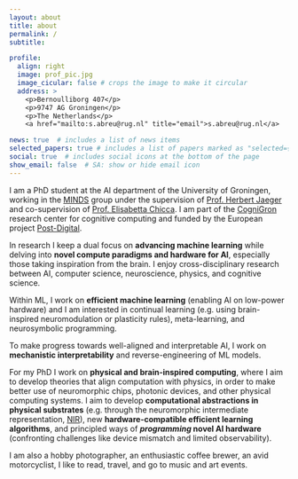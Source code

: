 ```yaml
---
layout: about
title: about
permalink: /
subtitle: 

profile:
  align: right
  image: prof_pic.jpg
  image_cicular: false # crops the image to make it circular
  address: >
    <p>Bernoulliborg 407</p>
    <p>9747 AG Groningen</p>
    <p>The Netherlands</p>
    <a href="mailto:s.abreu@rug.nl" title="email">s.abreu@rug.nl</a>

news: true  # includes a list of news items
selected_papers: true # includes a list of papers marked as "selected={true}"
social: true  # includes social icons at the bottom of the page
show_email: false  # SA: show or hide email icon
---
```


I am a PhD student at the AI department of the University of Groningen, working in the [MINDS](https://www.ai.rug.nl/minds/) group under the supervision of [Prof. Herbert Jaeger](https://scholar.google.com/citations?hl=en&user=0uztVbMAAAAJ&view_op=list_works) and co-supervision of [Prof. Elisabetta Chicca](https://www.rug.nl/research/zernike/bio-inspired-circuits-and-systems/chicca-group/?lang=en). I am part of the [CogniGron](https://www.rug.nl/research/fse/cognitive-systems-and-materials/?lang=en) research center for cognitive computing and funded by the European project [Post-Digital](http://postdigital.astonphotonics.uk).

In research I keep a dual focus on **advancing machine learning** while delving into **novel compute paradigms and hardware for AI**, especially those taking inspiration from the brain. I enjoy cross-disciplinary research between AI, computer science, neuroscience, physics, and cognitive science.

<!-- TODO:
- mention theoretical, mathematical, dynamical systems perspective -->

<!-- efficient AI -->
Within ML, I work on **efficient machine learning** (enabling AI on low-power hardware) and I am interested in  continual learning (e.g. using brain-inspired neuromodulation or plasticity rules), meta-learning, and neurosymbolic programming.
<!-- automated machine learning (AutoML), self-supervised learning, real-time ML, representation learning, dynamical systems for ML -->
To make progress towards well-aligned and interpretable AI, I work on **mechanistic interpretability** and reverse-engineering of ML models.

<!-- hardware-aware AI (-> more exotic stuff like photonic / analog neuromorphic) -->
For my PhD I work on **physical and brain-inspired computing**, where I aim to develop theories that align computation with physics, in order to make better use of neuromorphic chips, photonic devices, and other physical computing systems.
I aim to develop **computational abstractions in physical substrates** (e.g. through the neuromorphic intermediate representation, [NIR](https://github.com/neuromorphs/NIR)), new **hardware-compatible efficient learning algorithms**, and principled ways of ***programming* novel AI hardware** (confronting challenges like device mismatch and limited observability).
<!-- - neurosymbolic programming for neuromorphic hardware: merging machine learning with "classical" programming. -->

<!-- OLD (2021/2022) -->
<!-- I am interested in interdisciplinary research in and around computer science and artificial intelligence: nature-inspired computing, understanding human cognition, and advancing artificial intelligence. -->
<!-- My PhD is on non-digital computing theory in the [MINDS](https://www.ai.rug.nl/minds/) research group and the CogniGron research center, funded by the European [Post-Digital](http://postdigital.astonphotonics.uk) research network. -->
<!-- I am developing concepts and methods for programming and interfacing with unconventional computers. I am working with analog neuromorphic hardware (spikes!), photonic computing systems, and other physical systems that can compute and/or learn. -->

I am also a hobby photographer, an enthusiastic coffee brewer, an avid motorcyclist, I like to read, travel, and go to music and art events.

<!-- ## meeting requests
To schedule a meeting, please use [this page](https://calendar.google.com/calendar/appointments/schedules/AcZssZ2rU1Lj1enWIUHfiUYBFg-ZCOWu4CIIrLuWZ8_etiYXOX-10c52sYEM8Ce9BL7Zp7vDirMTnS5e) to book a time in my calendar. -->

<!-- 
## student supervision
I am available to supervise bachelor and master projects at RUG. Please send me an [email](mailto:s.abreu@rug.nl) if you are interested in working on a project related to the following topics:

- efficient ML: minimizing energy and/or latency in ML models. 
- large recurrent neural networks: e.g. using state-space models (S4, LRU)
- interpretability of (multimodal) LLMs, e.g. using [conceptors](https://www.ai.rug.nl/minds/research/conceptorresearch/)
- continual lifelong learning on neuromorphic hardware (e.g. with plasticity rules).
- automated machine learning or meta-learning (learning how to learn) in neural networks
- investigating modularity in neural networks (e.g. in evolved RNNs)
- brain-inspired local learning rules for efficient hardware-compatible learning (e.g. equilibrium propagation, 3-factor learning, differential plasticity, evolving plasticity rules).

Take a look at [our group's website](https://www.ai.rug.nl/minds/) for more information on the kind of research we do, and [this page](https://www.ai.rug.nl/minds/teaching/studentprojects/) for more information on doing your thesis project in our group.

Link to your social media connections, too. This theme is set up to use [Font Awesome icons](http://fortawesome.github.io/Font-Awesome/) and [Academicons](https://jpswalsh.github.io/academicons/), like the ones below. Add your Facebook, Twitter, LinkedIn, Google Scholar, or just disable all of them.
-->